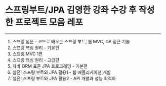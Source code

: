 # 스프링부트/JPA 김영한 강좌 수강 후 작성한 프로젝트 모음 레포
---
1. 스프링 입문 - 코드로 배우는 스프링 부트, 웹 MVC, DB 접근 기술
2. 스프링 핵심 원리 - 기본편
3. 스프링 MVC 1편
4. 스프링 핵심 원리 - 고급편
5. 자바 ORM 표준 JPA 프로그래밍 - 기본편
6. 실전! 스프링 부트와 JPA 활용1 - 웹 애플리케이션 개발
7. 실전! 스프링 부트와 JPA 활용2 - API 개발과 성능 최적화
